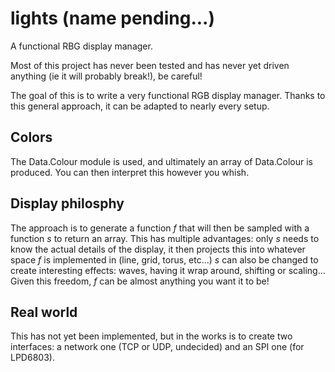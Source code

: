 # lights (name pending...)
A functional RBG display manager.

Most of this project has never been tested and has never yet driven anything (ie it will probably break!), be careful!

The goal of this is to write a very functional RGB display manager.
Thanks to this general approach, it can be adapted to nearly every setup.

Colors
------
The Data.Colour module is used, and ultimately an array of Data.Colour is produced.
You can then interpret this however you whish.

Display philosphy
-----------------
The approach is to generate a function $f$ that will then be sampled with a function $s$ to return an array.
This has multiple advantages: only $s$ needs to know the actual details of the display, it then projects this into whatever space $f$ is implemented in (line, grid, torus, etc...)
$s$ can also be changed to create interesting effects: waves, having it wrap around, shifting or scaling...
Given this freedom, $f$ can be almost anything you want it to be!

Real world
----------
This has not yet been implemented, but in the works is to create two interfaces: a network one (TCP or UDP, undecided) and an SPI one (for LPD6803).
